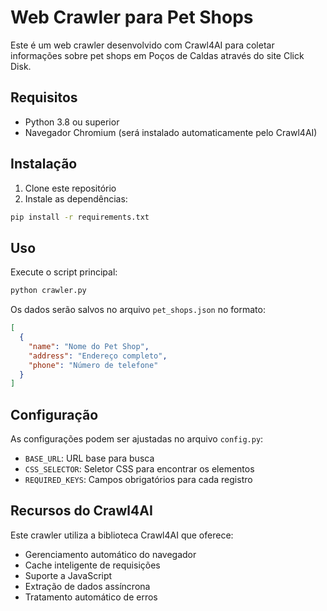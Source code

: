 # Web Crawler para Pet Shops

Este é um web crawler desenvolvido com Crawl4AI para coletar informações sobre pet shops em Poços de Caldas através do site Click Disk.

## Requisitos

- Python 3.8 ou superior
- Navegador Chromium (será instalado automaticamente pelo Crawl4AI)

## Instalação

1. Clone este repositório
2. Instale as dependências:
```bash
pip install -r requirements.txt
```

## Uso

Execute o script principal:
```bash
python crawler.py
```

Os dados serão salvos no arquivo `pet_shops.json` no formato:
```json
[
  {
    "name": "Nome do Pet Shop",
    "address": "Endereço completo",
    "phone": "Número de telefone"
  }
]
```

## Configuração

As configurações podem ser ajustadas no arquivo `config.py`:
- `BASE_URL`: URL base para busca
- `CSS_SELECTOR`: Seletor CSS para encontrar os elementos
- `REQUIRED_KEYS`: Campos obrigatórios para cada registro

## Recursos do Crawl4AI

Este crawler utiliza a biblioteca Crawl4AI que oferece:
- Gerenciamento automático do navegador
- Cache inteligente de requisições
- Suporte a JavaScript
- Extração de dados assíncrona
- Tratamento automático de erros 
